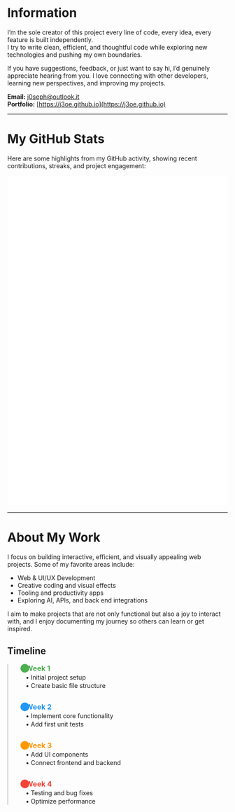 # Information

I’m the sole creator of this project every line of code, every idea, every feature is built independently.  
I try to write clean, efficient, and thoughtful code while exploring new technologies and pushing my own boundaries.  

If you have suggestions, feedback, or just want to say hi, I’d genuinely appreciate hearing from you. I love connecting with other developers, learning new perspectives, and improving my projects.

**Email:** [j0seph@outlook.it](mailto:j0seph@outlook.it)  
**Portfolio:** [https://j3oe.github.io](https://j3oe.github.io)  

---

# My GitHub Stats

Here are some highlights from my GitHub activity, showing recent contributions, streaks, and project engagement:  

![Metrics](https://raw.githubusercontent.com/j3oe/j3oe.github.io/main/metrics.terminal.svg)

---

# About My Work

I focus on building interactive, efficient, and visually appealing web projects. Some of my favorite areas include:

- Web & UI/UX Development  
- Creative coding and visual effects  
- Tooling and productivity apps  
- Exploring AI, APIs, and back end integrations  

I aim to make projects that are not only functional but also a joy to interact with, and I enjoy documenting my journey so others can learn or get inspired.



## Timeline

<div style="position: relative; padding-left: 40px; border-left: 2px solid #ccc;">

<!-- Week 1 -->
<div style="position: relative; margin-bottom: 30px;">
  <div style="position: absolute; left: -12px; top: 0; width: 20px; height: 20px; background: #4CAF50; border-radius: 50%;"></div>
  <h3 style="margin: 0; color: #4CAF50;">Week 1</h3>
  <p style="margin: 2px 0;">• Initial project setup</p>
  <p style="margin: 2px 0;">• Create basic file structure</p>
</div>

<!-- Week 2 -->
<div style="position: relative; margin-bottom: 30px;">
  <div style="position: absolute; left: -12px; top: 0; width: 20px; height: 20px; background: #2196F3; border-radius: 50%;"></div>
  <h3 style="margin: 0; color: #2196F3;">Week 2</h3>
  <p style="margin: 2px 0;">• Implement core functionality</p>
  <p style="margin: 2px 0;">• Add first unit tests</p>
</div>

<!-- Week 3 -->
<div style="position: relative; margin-bottom: 30px;">
  <div style="position: absolute; left: -12px; top: 0; width: 20px; height: 20px; background: #FF9800; border-radius: 50%;"></div>
  <h3 style="margin: 0; color: #FF9800;">Week 3</h3>
  <p style="margin: 2px 0;">• Add UI components</p>
  <p style="margin: 2px 0;">• Connect frontend and backend</p>
</div>

<!-- Week 4 -->
<div style="position: relative; margin-bottom: 30px;">
  <div style="position: absolute; left: -12px; top: 0; width: 20px; height: 20px; background: #f44336; border-radius: 50%;"></div>
  <h3 style="margin: 0; color: #f44336;">Week 4</h3>
  <p style="margin: 2px 0;">• Testing and bug fixes</p>
  <p style="margin: 2px 0;">• Optimize performance</p>
</div>

</div>

